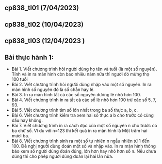 ## cp838_tl01 (7/04/2023)
## cp838_tl02 (10/04/2023)
## cp838_tl03 (12/04/2023 )

##  Bài thực hành 1:
- Bài 1. Viết chương trình hỏi người dùng họ tên và tuổi (là một số nguyên). Tính và in ra màn hình còn bao nhiêu năm nữa thì người đó mừng thọ 100 tuổi 
- Bài 2. Viết chương trình hỏi người dùng nhập vào một số nguyên. In ra màn hình số nguyên đó là số chẵn hay lẻ.
- Bài 3. In ra màn hình tất cả các số nguyên dương lẻ nhỏ hơn 100.
- Bài 4. Viết chương trình in ra tất cả các số lẻ nhỏ hơn 100 trừ các số 5, 7, 93.
- Bài 5. Viết chương trình tìm số lớn nhất trong ba số thực a, b, c.
- Bài 6. Viết chương trình kiểm tra xem hai số thực a b cho trước có cùng dấu hay không.
- Bài 7. Viết chương trình in ra cách đọc của một số nguyên n cho trước có ba chữ số. Ví dụ với n=123 thì kết quả in ra màn hình là Một trăm hai mươi ba.
- Bài 8. Viết chương trình sinh ra một số tự nhiên n ngẫu nhiên từ 1 đến 100. Đề nghị người dùng đoán một số và nhập vào. In ra màn hình thông báo xem số người dùng đoán đúng, lớn hơn hay nhỏ hơn số n. Nếu chưa đúng thì cho phép người dùng đoán lại hai lần nữa.
